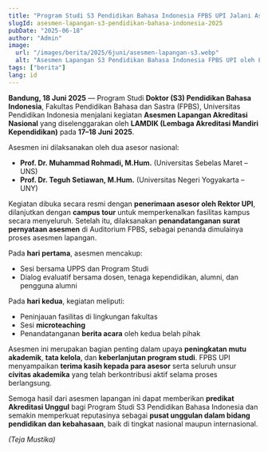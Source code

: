 ```yaml
---
title: "Program Studi S3 Pendidikan Bahasa Indonesia FPBS UPI Jalani Asesmen Lapangan Akreditasi Nasional LAMDIK"
slugId: asesmen-lapangan-s3-pendidikan-bahasa-indonesia-2025
pubDate: "2025-06-18"
author: "Admin"
image:
  url: "/images/berita/2025/6juni/asesmen-lapangan-s3.webp"
  alt: "Asesmen Lapangan S3 Pendidikan Bahasa Indonesia FPBS UPI oleh LAMDIK"
tags: ["berita"]
lang: id
---
```


**Bandung, 18 Juni 2025** — Program Studi **Doktor (S3) Pendidikan Bahasa Indonesia**, Fakultas Pendidikan Bahasa dan Sastra (FPBS), Universitas Pendidikan Indonesia menjalani kegiatan **Asesmen Lapangan Akreditasi Nasional** yang diselenggarakan oleh **LAMDIK (Lembaga Akreditasi Mandiri Kependidikan)** pada **17–18 Juni 2025**.

Asesmen ini dilaksanakan oleh dua asesor nasional:
- **Prof. Dr. Muhammad Rohmadi, M.Hum.** (Universitas Sebelas Maret – UNS)  
- **Prof. Dr. Teguh Setiawan, M.Hum.** (Universitas Negeri Yogyakarta – UNY)

Kegiatan dibuka secara resmi dengan **penerimaan asesor oleh Rektor UPI**, dilanjutkan dengan **campus tour** untuk memperkenalkan fasilitas kampus secara menyeluruh. Setelah itu, dilaksanakan **penandatanganan surat pernyataan asesmen** di Auditorium FPBS, sebagai penanda dimulainya proses asesmen lapangan.

Pada **hari pertama**, asesmen mencakup:
- Sesi bersama UPPS dan Program Studi  
- Dialog evaluatif bersama dosen, tenaga kependidikan, alumni, dan pengguna alumni

Pada **hari kedua**, kegiatan meliputi:
- Peninjauan fasilitas di lingkungan fakultas  
- Sesi **microteaching**  
- Penandatanganan **berita acara** oleh kedua belah pihak

Asesmen ini merupakan bagian penting dalam upaya **peningkatan mutu akademik**, **tata kelola**, dan **keberlanjutan program studi**. FPBS UPI menyampaikan **terima kasih kepada para asesor** serta seluruh unsur **civitas akademika** yang telah berkontribusi aktif selama proses berlangsung.

Semoga hasil dari asesmen lapangan ini dapat memberikan **predikat Akreditasi Unggul** bagi Program Studi S3 Pendidikan Bahasa Indonesia dan semakin memperkuat reputasinya sebagai **pusat unggulan dalam bidang pendidikan dan kebahasaan**, baik di tingkat nasional maupun internasional.

*(Teja Mustika)*